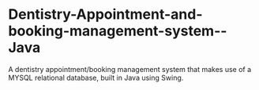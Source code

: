 # Dentistry-Appointment-and-booking-management-system--Java
A dentistry appointment/booking management system that makes use of a MYSQL relational database, built in Java using Swing.
